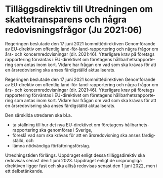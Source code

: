 # Tilläggsdirektiv till Utredningen om skattetransparens och några redovisningsfrågor (Ju 2021:06)

Regeringen beslutade den 17 juni 2021 kom­mitté­direktiven Genom­förande av EU-direktiv om offentlig land-för-land-rapportering och några frågor om års- och koncern­redovis­ningar (dir. 2021:46). Ytter­ligare krav på före­tags rapportering förväntas i EU-direktivet om före­tagens håll­bar­hets­rapporte­ring som antas inom kort. Vidare har frågan om vad som ska krävas för att en års­redo­vis­ning ska anses färdig­ställd aktuali­serats.

Regeringen beslutade den 17 juni 2021 kom­mitté­direktiven Genom­förande av EU-direktiv om offentlig land-för-land-rapportering och några frågor om års- och koncern­redovis­ningar (dir. 2021:46). Ytter­ligare krav på före­tags rapportering förväntas i EU-direktivet om före­tagens håll­bar­hets­rapporte­ring som antas inom kort. Vidare har frågan om vad som ska krävas för att en års­redo­vis­ning ska anses färdig­ställd aktuali­serats.

Den särskilda utredaren ska bl.a.

* ta ställning till hur det nya EU-direktivet om före­tagens håll­bar­hets­rapporte­ring ska genom­föras i Sverige,
* föreslå vad som ska krävas för att en års­redo­vis­ning ska anses färdig­ställd, och
* lämna nöd­vändiga författ­nings­förslag.

Utrednings­tiden förlängs. Upp­draget enligt dessa tilläggs­direktiv ska redovisas senast den 1 juni 2023. Upp­draget enligt de ursprung­liga direktiven ligger fast och ska alltså redo­visas senast den 1 juni 2022, men i ett del­betänkande.
